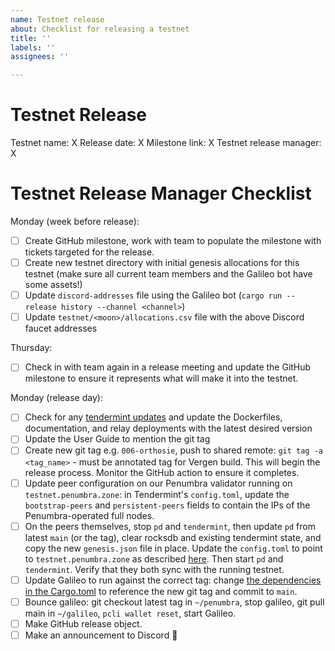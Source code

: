 ```yaml
---
name: Testnet release
about: Checklist for releasing a testnet
title: ''
labels: ''
assignees: ''

---
```


# Testnet Release

Testnet name: X
Release date: X
Milestone link: X
Testnet release manager: X

# Testnet Release Manager Checklist

Monday (week before release):
- [ ] Create GitHub milestone, work with team to populate the milestone with tickets targeted for the release.
- [ ] Create new testnet directory with initial genesis allocations for this testnet (make sure all current team members and the Galileo bot have some assets!)
- [ ] Update `discord-addresses` file using the Galileo bot (`cargo run --release history --channel <channel>`)
- [ ] Update `testnet/<moon>/allocations.csv` file with the above Discord faucet addresses

Thursday:
- [ ] Check in with team again in a release meeting and update the GitHub milestone to ensure it represents what will make it into the testnet.

Monday (release day):
- [ ] Check for any [tendermint updates](https://github.com/tendermint/tendermint/releases) and update the Dockerfiles, documentation, and relay deployments with the latest desired version
- [ ] Update the User Guide to mention the git tag
- [ ] Create new git tag e.g. `006-orthosie`, push to shared remote: `git tag -a <tag_name>` - must be annotated tag for Vergen build. This will begin the release process. Monitor the GitHub action to ensure it completes.
- [ ] Update peer configuration on our Penumbra validator running on `testnet.penumbra.zone`: in Tendermint's `config.toml`, update the `bootstrap-peers` and `persistent-peers` fields to contain the IPs of the Penumbra-operated full nodes.
- [ ] On the peers themselves, stop `pd` and `tendermint`, then update `pd` from latest `main` (or the tag), clear rocksdb and existing tendermint state, and copy the new `genesis.json` file in place. Update the `config.toml` to point to `testnet.penumbra.zone` as described [here](https://guide.penumbra.zone/main/pd/join-testnet/fullnode.html). Then start `pd` and `tendermint`. Verify that they both sync with the running testnet.
- [ ] Update Galileo to run against the correct tag: change [the dependencies in the Cargo.toml](https://github.com/penumbra-zone/galileo/blob/main/Cargo.toml#L11) to reference the new git tag and commit to `main`.
- [ ] Bounce galileo: git checkout latest tag in `~/penumbra`, stop galileo, git pull main in `~/galileo`, `pcli wallet reset`, start Galileo.
- [ ] Make GitHub release object.
- [ ] Make an announcement to Discord 🎉
